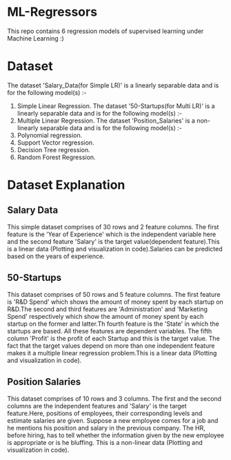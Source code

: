 # ML-Regressors
This repo contains 6 regression models of supervised learning under Machine Learning :) 

# Dataset
The dataset 'Salary_Data(for Simple LR)' is a linearly separable data and is for the following model(s) :- 
  1. Simple Linear Regression.
The dataset '50-Startups(for Multi LR)' is a linearly separable data and is for the following model(s) :-
  1. Multiple Linear Regression.
The dataset 'Position_Salaries' is a non-linearly separable data and is for the following model(s) :-
  1. Polynomial regression.
  2. Support Vector regression.
  3. Decision Tree regression.
  4. Random Forest Regression.
  
# Dataset Explanation
## Salary Data
 This simple dataset comprises of 30 rows and 2 feature columns. The first feature is the 'Year of Experience' which is the independent variable here and the second feature 'Salary' is the target value(dependent feature).This is a linear data (Plotting and visualization in code).Salaries can be predicted based on the years of experience.
 
## 50-Startups
 This dataset comprises of 50 rows and 5 feature columns. The first feature is 'R&D Spend' which shows the amount of money spent by each startup on R&D.The second and third features are 'Administration' and 'Marketing Spend' respectively which show the amount of money spent by each startup on the former and latter.Th fourth feature is the 'State' in which the startups are based. All these features are dependent variables. The fifth column 'Profit' is the profit of each Startup and this is the target value. The fact that the target values depend on more than one independent feature makes it a multiple linear regression problem.This is a linear data (Plotting and visualization in code).
 
 ## Position Salaries
 This dataset comprises of 10 rows and 3 columns. The first and the second columns are the independent features and 'Salary' is the target feature.Here, positions of employees, their corresponding levels and estimate salaries are given. Suppose a new employee comes for a job and he mentions his position and salary in the previous company. The HR, before hiring, has to tell whether the information given by the new employee is appropriate or is he bluffing. This is a non-linear data (Plotting and visualization in code).
